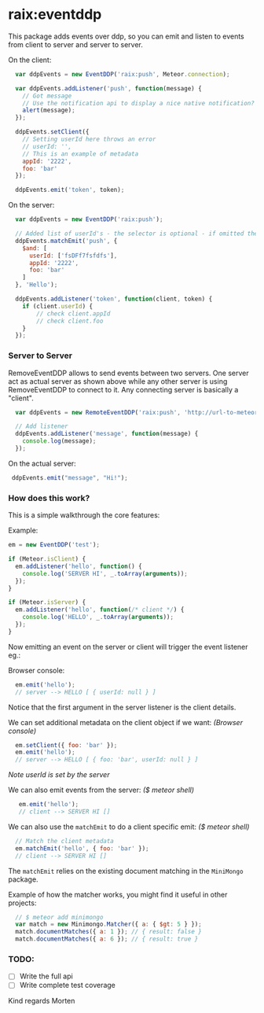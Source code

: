 raix:eventddp
==============

This package adds events over ddp, so you can emit and listen to events from client to server and server to server.

On the client:
```js
  var ddpEvents = new EventDDP('raix:push', Meteor.connection);

  var ddpEvents.addListener('push', function(message) {
    // Got message
    // Use the notification api to display a nice native notification?
    alert(message);
  });

  ddpEvents.setClient({
    // Setting userId here throws an error
    // userId: '',
    // This is an example of metadata
    appId: '2222',
    foo: 'bar'
  });

  ddpEvents.emit('token', token);
```


On the server:
```js
  var ddpEvents = new EventDDP('raix:push');

  // Added list of userId's - the selector is optional - if omitted then broadcast
  ddpEvents.matchEmit('push', {
    $and: [
      userId: ['fsDFf7fsfdfs'],
      appId: '2222',
      foo: 'bar'
    ]
  }, 'Hello');

  ddpEvents.addListener('token', function(client, token) {
    if (client.userId) {
        // check client.appId
        // check client.foo
    }
  });
```

### Server to Server

RemoveEventDDP allows to send events between two servers. One server act as actual server as shown above while any other server is using RemoveEventDDP to connect to it. Any connecting server is basically a "client".

```js
  var ddpEvents = new RemoteEventDDP('raix:push', 'http://url-to-meteor-application');

  // Add listener
  ddpEvents.addListener('message', function(message) {
    console.log(message);
  });
```

On the actual server:

```js
 ddpEvents.emit("message", "Hi!");
```


### How does this work?

This is a simple walkthrough the core features:

Example:
```js
em = new EventDDP('test');

if (Meteor.isClient) {
  em.addListener('hello', function() {
    console.log('SERVER HI', _.toArray(arguments));
  }); 
}

if (Meteor.isServer) {
  em.addListener('hello', function(/* client */) {
    console.log('HELLO', _.toArray(arguments));
  });
}
```

Now emitting an event on the server or client will trigger the event listener eg.:

Browser console:
```js
  em.emit('hello');
  // server --> HELLO [ { userId: null } ]
```
Notice that the first argument in the server listener is the client details.

We can set additional metadata on the client object if we want:
*(Browser console)*
```js
  em.setClient({ foo: 'bar' });
  em.emit('hello');
  // server --> HELLO [ { foo: 'bar', userId: null } ]
```
*Note userId is set by the server*

We can also emit events from the server:
*($ meteor shell)*
```js
   em.emit('hello');
   // client --> SERVER HI []
```

We can also use the `matchEmit` to do a client specific emit:
*($ meteor shell)*
```js
  // Match the client metadata
  em.matchEmit('hello', { foo: 'bar' });
  // client --> SERVER HI []
```

The `matchEmit` relies on the existing document matching in the `MiniMongo` package.

Example of how the matcher works, you might find it useful in other projects:
```js
  // $ meteor add minimongo
  var match = new Minimongo.Matcher({ a: { $gt: 5 } });
  match.documentMatches({ a: 1 }); // { result: false }
  match.documentMatches({ a: 6 }); // { result: true }
```

### TODO:
* [ ] Write the full api
* [ ] Write complete test coverage

Kind regards Morten